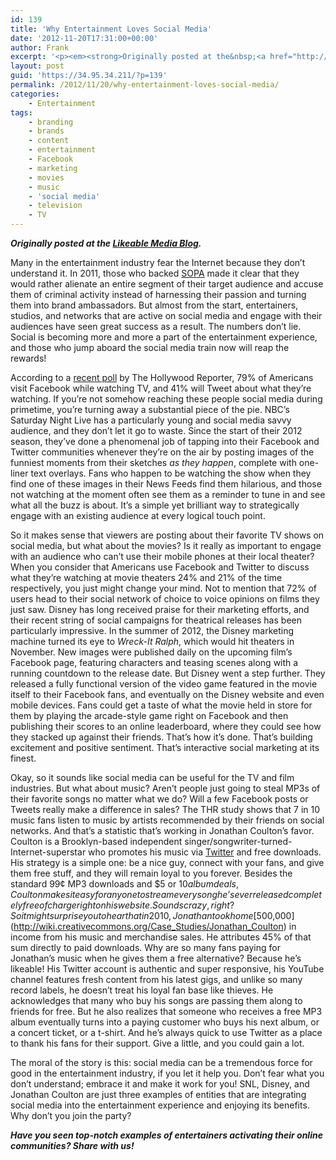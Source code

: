 ```yaml
---
id: 139
title: 'Why Entertainment Loves Social Media'
date: '2012-11-20T17:31:00+00:00'
author: Frank
excerpt: '<p><em><strong>Originally posted at the&nbsp;<a href="http://www.likeable.com/blog/2012/11/why-entertainment-loves-social-media/">Likeable Media Blog</a>.</strong></em></p><p>Many in the entertainment industry fear the Internet because they don’t understand it. In 2011, those who backed&nbsp;<a href="http://www.likeable.com/2012/01/3-ways-the-entertainment-industry-can-make-money-without-destroying-the-internet/">SOPA</a>&nbsp;made it clear that they would rather alienate an entire segment of their target audience and accuse them of criminal activity instead of harnessing their passion and turning them into brand ambassadors. But almost from the start, entertainers, studios, and networks that are active on social media and engage with their audiences have seen great success as a result. The numbers don’t lie. Social is becoming more and more a part of the entertainment experience, and those who jump aboard the social media train now will reap the rewards!</p><p></p>'
layout: post
guid: 'https://34.95.34.211/?p=139'
permalink: /2012/11/20/why-entertainment-loves-social-media/
categories:
    - Entertainment
tags:
    - branding
    - brands
    - content
    - entertainment
    - Facebook
    - marketing
    - movies
    - music
    - 'social media'
    - television
    - TV
---
```


***Originally posted at the [Likeable Media Blog](http://www.likeable.com/2011/12/whats-the-deal-with-newtwitter/).***

Many in the entertainment industry fear the Internet because they don’t understand it. In 2011, those who backed [SOPA](http://www.likeable.com/2012/01/3-ways-the-entertainment-industry-can-make-money-without-destroying-the-internet/) made it clear that they would rather alienate an entire segment of their target audience and accuse them of criminal activity instead of harnessing their passion and turning them into brand ambassadors. But almost from the start, entertainers, studios, and networks that are active on social media and engage with their audiences have seen great success as a result. The numbers don’t lie. Social is becoming more and more a part of the entertainment experience, and those who jump aboard the social media train now will reap the rewards!

According to a [recent poll](http://www.hollywoodreporter.com/gallery/facebook-twitter-social-media-study-302273) by The Hollywood Reporter, 79% of Americans visit Facebook while watching TV, and 41% will Tweet about what they’re watching. If you’re not somehow reaching these people social media during primetime, you’re turning away a substantial piece of the pie. NBC’s Saturday Night Live has a particularly young and social media savvy audience, and they don’t let it go to waste. Since the start of their 2012 season, they’ve done a phenomenal job of tapping into their Facebook and Twitter communities whenever they’re on the air by posting images of the funniest moments from their sketches *as they happen*, complete with one-liner text overlays. Fans who happen to be watching the show when they find one of these images in their News Feeds find them hilarious, and those not watching at the moment often see them as a reminder to tune in and see what all the buzz is about. It’s a simple yet brilliant way to strategically engage with an existing audience at every logical touch point.

So it makes sense that viewers are posting about their favorite TV shows on social media, but what about the movies? Is it really as important to engage with an audience who can’t use their mobile phones at their local theater? When you consider that Americans use Facebook and Twitter to discuss what they’re watching at movie theaters 24% and 21% of the time respectively, you just might change your mind. Not to mention that 72% of users head to their social network of choice to voice opinions on films they just saw. Disney has long received praise for their marketing efforts, and their recent string of social campaigns for theatrical releases has been particularly impressive. In the summer of 2012, the Disney marketing machine turned its eye to *Wreck-It Ralph*, which would hit theaters in November. New images were published daily on the upcoming film’s Facebook page, featuring characters and teasing scenes along with a running countdown to the release date. But Disney went a step further. They released a fully functional version of the video game featured in the movie itself to their Facebook fans, and eventually on the Disney website and even mobile devices. Fans could get a taste of what the movie held in store for them by playing the arcade-style game right on Facebook and then publishing their scores to an online leaderboard, where they could see how they stacked up against their friends. That’s how it’s done. That’s building excitement and positive sentiment. That’s interactive social marketing at its finest.

Okay, so it sounds like social media can be useful for the TV and film industries. But what about music? Aren’t people just going to steal MP3s of their favorite songs no matter what we do? Will a few Facebook posts or Tweets really make a difference in sales? The THR study shows that 7 in 10 music fans listen to music by artists recommended by their friends on social networks. And that’s a statistic that’s working in Jonathan Coulton’s favor. Coulton is a Brooklyn-based independent singer/songwriter-turned-Internet-superstar who promotes his music via [Twitter](https://twitter.com/jonathancoulton) and free downloads. His strategy is a simple one: be a nice guy, connect with your fans, and give them free stuff, and they will remain loyal to you forever. Besides the standard 99¢ MP3 downloads and $5 or $10 album deals, Coulton makes it easy for anyone to stream every song he’s ever released completely free of charge right on his website. Sounds crazy, right? So it might surprise you to hear that in 2010, Jonathan took home [$500,000](http://wiki.creativecommons.org/Case_Studies/Jonathan_Coulton) in income from his music and merchandise sales. He attributes 45% of that sum directly to paid downloads. Why are so many fans paying for Jonathan’s music when he gives them a free alternative? Because he’s likeable! His Twitter account is authentic and super responsive, his YouTube channel features fresh content from his latest gigs, and unlike so many record labels, he doesn’t treat his loyal fan base like thieves. He acknowledges that many who buy his songs are passing them along to friends for free. But he also realizes that someone who receives a free MP3 album eventually turns into a paying customer who buys his next album, or a concert ticket, or a t-shirt. And he’s always quick to use Twitter as a place to thank his fans for their support. Give a little, and you could gain a lot.

The moral of the story is this: social media can be a tremendous force for good in the entertainment industry, if you let it help you. Don’t fear what you don’t understand; embrace it and make it work for you! SNL, Disney, and Jonathan Coulton are just three examples of entities that are integrating social media into the entertainment experience and enjoying its benefits. Why don’t you join the party?

***Have you seen top-notch examples of entertainers activating their online communities? Share with us!***
